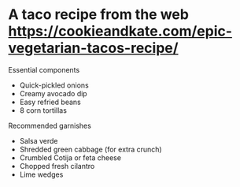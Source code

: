 # A taco recipe from the web https://cookieandkate.com/epic-vegetarian-tacos-recipe/

Essential components
* Quick-pickled onions
* Creamy avocado dip
* Easy refried beans
* 8 corn tortillas

Recommended garnishes
* Salsa verde
* Shredded green cabbage (for extra crunch)
* Crumbled Cotija or feta cheese
* Chopped fresh cilantro
* Lime wedges

